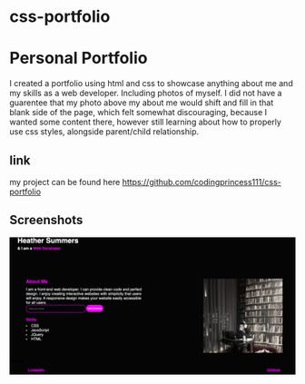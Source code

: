 # css-portfolio
 
 # Personal Portfolio

 I created a portfolio using html and css to showcase anything about me and my skills as a web developer. Including photos of myself. I did not have a guarentee that my photo above my about me would shift and fill in that blank side of the page, which felt somewhat discouraging, because I wanted some content there, however still learning about how to properly use css styles, alongside parent/child relationship. 

 ## link 

 my project can be found here https://github.com/codingprincess111/css-portfolio 

 ## Screenshots

 ![screenshot of page after generating portfolio](./assets/images/Screen%20Shot%202023-02-17%20at%206.13.03%20PM.png)

 


